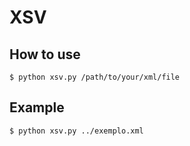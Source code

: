 # XSV

## How to use
```
$ python xsv.py /path/to/your/xml/file
```

## Example
```
$ python xsv.py ../exemplo.xml
```

